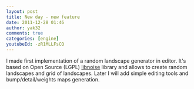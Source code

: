 ```yaml
---
layout: post
title: New day - new feature
date: 2011-12-28 01:46
author: yak32
comments: true
categories: [engine]
youtubeId: -zR1MLLFsCQ
---
```


I made first implementation of a random landscape generator in editor. It's based on Open Source (LGPL) <a href="http://libnoise.sourceforge.net/">libnoise</a> library and allows to create random landscapes and grid of landscapes. Later I will add simple editing tools and bump/detail/weights maps generation.

